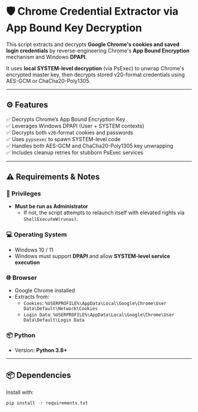 # 🛡️ Chrome Credential Extractor via App Bound Key Decryption

This script extracts and decrypts **Google Chrome's cookies and saved login credentials** by reverse-engineering Chrome's **App Bound Encryption** mechanism and Windows **DPAPI**.

It uses **local SYSTEM-level decryption** (via PsExec) to unwrap Chrome's encrypted master key, then decrypts stored v20-format credentials using AES-GCM or ChaCha20-Poly1305.

---

## ⚙️ Features

✅ Decrypts Chrome’s App Bound Encryption Key  
✅ Leverages Windows DPAPI (User + SYSTEM contexts)  
✅ Decrypts both `v20`-format cookies and passwords  
✅ Uses `pypsexec` to spawn SYSTEM-level code  
✅ Handles both AES-GCM and ChaCha20-Poly1305 key unwrapping  
✅ Includes cleanup retries for stubborn PsExec services

---

## ⚠️ Requirements & Notes

### 🔐 Privileges
- **Must be run as Administrator**
  - If not, the script attempts to relaunch itself with elevated rights via `ShellExecuteW(runas)`.

### 💻 Operating System
- Windows 10 / 11
- Windows must support **DPAPI** and allow **SYSTEM-level service execution**

### 🌐 Browser
- Google Chrome installed
- Extracts from:
  - `Cookies`: `%USERPROFILE%\AppData\Local\Google\Chrome\User Data\Default\Network\Cookies`
  - `Login Data`: `%USERPROFILE%\AppData\Local\Google\Chrome\User Data\Default\Login Data`

### 📦 Python
- Version: **Python 3.8+**

---

## 📦 Dependencies

Install with:

```bash
pip install -r requirements.txt
